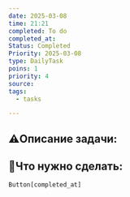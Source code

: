 ```yaml
---
date: 2025-03-08
time: 21:21
completed: To do
completed_at: 
Status: Completed
Priority: 2025-03-08
type: DailyTask
poins: 1
priority: 4
source: 
tags:
  - tasks

---
```


## ⚠️Описание задачи:



## 📝Что нужно сделать:
`Button[completed_at]`